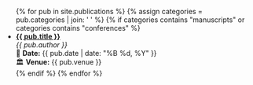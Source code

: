 <ul id="publications-list">
  {% for pub in site.publications %}
    {% assign categories = pub.categories | join: ' ' %}
    {% if categories contains "manuscripts" or categories contains "conferences" %}
      <li class="publication" data-category="{{ categories }}">
        <strong><a href="{{ pub.url }}">{{ pub.title }}</a></strong><br>
        <em>{{ pub.author }}</em><br>
        📅 <strong>Date:</strong> {{ pub.date | date: "%B %d, %Y" }}<br>
        🏛 <strong>Venue:</strong> {{ pub.venue }}<br>
      </li>
    {% endif %}
  {% endfor %}
</ul>